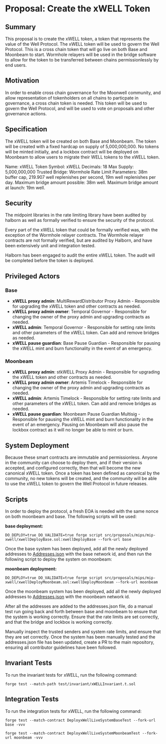 # Proposal: Create the xWELL Token

## Summary

This proposal is to create the xWELL token, a token that represents the value of the Well Protocol. The xWELL token will
be used to govern the Well Protocol. This is a cross chain token that will go live on both Base and Moonbeam to start.
Wormhole relayers will be used in the bridge software to allow for the token to be transferred between chains
permissionlessly by end users.

## Motivation

In order to enable cross chain governance for the Moonwell community, and allow representation of tokenholders on all
chains to particpate in governance, a cross chain token is needed. This token will be used to govern the Well Protocol,
and will be used to vote on proposals and other governance actions.

## Specification

The xWELL token will be created on both Base and Moonbeam. The token will be created with a fixed hardcap on supply of
5,000,000,000. No tokens will be minted initially, and a lockbox contract will be deployed on Moonbeam to allow users to
migrate their WELL tokens to the xWELL token.

Name: xWELL Token Symbol: xWELL Decimals: 18 Max Supply: 5,000,000,000 Trusted Bridge: Wormhole Rate Limit Parameters:
38m buffer cap, 219.907 well replenishes per second, 19m well replenishes per day. Maximum bridge amount possible: 38m
well. Maximum bridge amount at launch: 19m well.

## Security

The midpoint libraries in the rate limiting library have been audited by halborn as well as formally verified to ensure
the security of the protocol.

Every part of the xWELL token that could be formally verified was, with the exception of the Wormhole relayer contracts.
The Wormhole relayer contracts are not formally verified, but are audited by Halborn, and have been extensively unit and
integration tested.

Halborn has been engaged to audit the entire xWELL token. The audit will be completed before the token is deployed.

## Privileged Actors

### Base

-   **xWELL proxy admin**: MultiRewardDistributor Proxy Admin - Responsible for upgrading the xWELL token and other
    contracts as needed.
-   **xWELL proxy admin owner**: Temporal Governor - Responsible for changing the owner of the proxy admin and upgrading
    contracts as needed.
-   **xWELL admin**: Temporal Governor - Responsible for setting rate limits and other parameters of the xWELL token.
    Can add and remove bridges as needed.
-   **xWELL pause guardian**: Base Pause Guardian - Responsible for pausing the xWELL mint and burn functionality in the
    event of an emergency.

### Moonbeam

-   **xWELL proxy admin**: stkWELL Proxy Admin - Responsible for upgrading the xWELL token and other contracts as
    needed.
-   **xWELL proxy admin owner**: Artemis Timelock - Responsible for changing the owner of the proxy admin and upgrading
    contracts as needed.
-   **xWELL admin**: Artemis Timelock - Responsible for setting rate limits and other parameters of the xWELL token. Can
    add and remove bridges as needed.
-   **xWELL pause guardian**: Moonbeam Pause Guardian Multisig - Responsible for pausing the xWELL mint and burn
    functionality in the event of an emergency. Pausing on Moonbeam will also pause the lockbox contract as it will no
    longer be able to mint or burn.

## System Deployment

Because these smart contracts are immutable and permissionless. Anyone in the community can choose to deploy them, and
if their version is accepted, and configured correctly, then that will become the new canonical xWELL token. Once a
token has been defined as canonical by the community, no new tokens will be created, and the community will be able to
use the xWELL token to govern the Well Protocol in future releases.

## Scripts

In order to deploy the protocol, a fresh EOA is needed with the same nonce on both moonbeam and base. The following
scripts will be used:

**base deployment:**

```
DO_DEPLOY=true DO_VALIDATE=true forge script src/proposals/mips/mip-xwell/xwellDeployBase.sol:xwellDeployBase --fork-url base
```

Once the base system has been deployed, add all the newly deployed addresses to
[Addresses.json](./../../../../utils/Addresses.json) with the base network id, and then run the following script to
deploy the system on moonbeam:

**moonbeam deployment:**

```
DO_DEPLOY=true DO_VALIDATE=true forge script src/proposals/mips/mip-xwell/xwellDeployMoonbeam.sol:xwellDeployMoonbeam --fork-url moonbeam
```

Once the moonbeam system has been deployed, add all the newly deployed addresses to
[Addresses.json](./../../../../utils/Addresses.json) with the moonbeam network id.

After all the addresses are added to the addresses.json file, do a manual test run going back and forth between base and
moonbeam to ensure that the system is working correctly. Ensure that the rate limits are set correctly, and that the
bridge and lockbox is working correctly.

Manually inspect the trusted senders and system rate limits, and ensure that they are set correctly. Once the system has
been manually tested and the addresses.json file has been updated, create a PR to the main repository, ensuring all
contributor guidelines have been followed.

## Invariant Tests

To run the invariant tests for xWELL, run the following command:

```
forge test --match-path test/invariant/xWELLInvariant.t.sol
```

## Integration Tests

To run the integration tests for xWELL, run the following command:

```
forge test --match-contract DeployxWellLiveSystemBaseTest --fork-url base -vvv
```

```
forge test --match-contract DeployxWellLiveSystemMoonbeamTest --fork-url moonbeam -vvv
```
